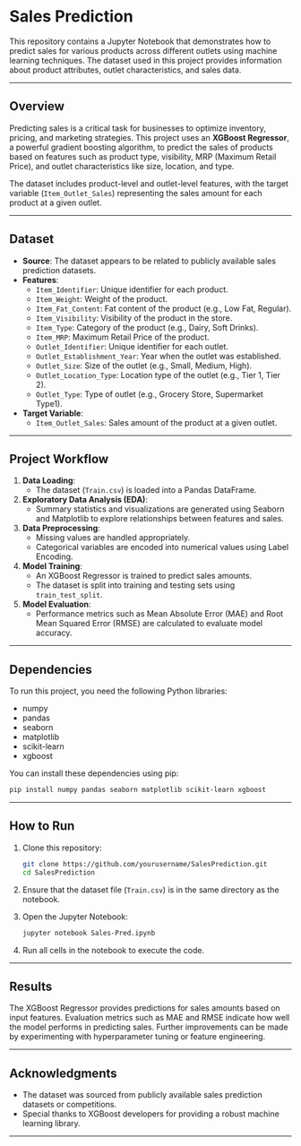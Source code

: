 # **Sales Prediction**

This repository contains a Jupyter Notebook that demonstrates how to predict sales for various products across different outlets using machine learning techniques. The dataset used in this project provides information about product attributes, outlet characteristics, and sales data.

---

## **Overview**

Predicting sales is a critical task for businesses to optimize inventory, pricing, and marketing strategies. This project uses an **XGBoost Regressor**, a powerful gradient boosting algorithm, to predict the sales of products based on features such as product type, visibility, MRP (Maximum Retail Price), and outlet characteristics like size, location, and type.

The dataset includes product-level and outlet-level features, with the target variable (`Item_Outlet_Sales`) representing the sales amount for each product at a given outlet.

---

## **Dataset**

- **Source**: The dataset appears to be related to publicly available sales prediction datasets.
- **Features**:
  - `Item_Identifier`: Unique identifier for each product.
  - `Item_Weight`: Weight of the product.
  - `Item_Fat_Content`: Fat content of the product (e.g., Low Fat, Regular).
  - `Item_Visibility`: Visibility of the product in the store.
  - `Item_Type`: Category of the product (e.g., Dairy, Soft Drinks).
  - `Item_MRP`: Maximum Retail Price of the product.
  - `Outlet_Identifier`: Unique identifier for each outlet.
  - `Outlet_Establishment_Year`: Year when the outlet was established.
  - `Outlet_Size`: Size of the outlet (e.g., Small, Medium, High).
  - `Outlet_Location_Type`: Location type of the outlet (e.g., Tier 1, Tier 2).
  - `Outlet_Type`: Type of outlet (e.g., Grocery Store, Supermarket Type1).
- **Target Variable**:
  - `Item_Outlet_Sales`: Sales amount of the product at a given outlet.

---

## **Project Workflow**

1. **Data Loading**:
   - The dataset (`Train.csv`) is loaded into a Pandas DataFrame.
2. **Exploratory Data Analysis (EDA)**:
   - Summary statistics and visualizations are generated using Seaborn and Matplotlib to explore relationships between features and sales.
3. **Data Preprocessing**:
   - Missing values are handled appropriately.
   - Categorical variables are encoded into numerical values using Label Encoding.
4. **Model Training**:
   - An XGBoost Regressor is trained to predict sales amounts.
   - The dataset is split into training and testing sets using `train_test_split`.
5. **Model Evaluation**:
   - Performance metrics such as Mean Absolute Error (MAE) and Root Mean Squared Error (RMSE) are calculated to evaluate model accuracy.

---

## **Dependencies**

To run this project, you need the following Python libraries:

- numpy
- pandas
- seaborn
- matplotlib
- scikit-learn
- xgboost

You can install these dependencies using pip:

```bash
pip install numpy pandas seaborn matplotlib scikit-learn xgboost
```

---

## **How to Run**

1. Clone this repository:
   ```bash
   git clone https://github.com/yourusername/SalesPrediction.git
   cd SalesPrediction
   ```

2. Ensure that the dataset file (`Train.csv`) is in the same directory as the notebook.

3. Open the Jupyter Notebook:
   ```bash
   jupyter notebook Sales-Pred.ipynb
   ```

4. Run all cells in the notebook to execute the code.

---

## **Results**

The XGBoost Regressor provides predictions for sales amounts based on input features. Evaluation metrics such as MAE and RMSE indicate how well the model performs in predicting sales. Further improvements can be made by experimenting with hyperparameter tuning or feature engineering.

---

## **Acknowledgments**

- The dataset was sourced from publicly available sales prediction datasets or competitions.
- Special thanks to XGBoost developers for providing a robust machine learning library.

---

